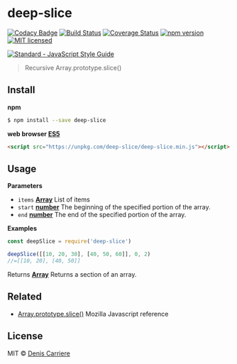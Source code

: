 # deep-slice

[![Codacy Badge](https://api.codacy.com/project/badge/Grade/4085352d41014d31973399e6225502a2)](https://www.codacy.com/app/carriere-denis/deep-slice?utm_source=github.com&utm_medium=referral&utm_content=DenisCarriere/deep-slice&utm_campaign=badger)
[![Build Status](https://travis-ci.org/DenisCarriere/deep-slice.svg?branch=master)](https://travis-ci.org/DenisCarriere/deep-slice)
[![Coverage Status](https://coveralls.io/repos/github/DenisCarriere/deep-slice/badge.svg?branch=master)](https://coveralls.io/github/DenisCarriere/deep-slice?branch=master)
[![npm version](https://badge.fury.io/js/deep-slice.svg)](https://badge.fury.io/js/deep-slice)
[![MIT licensed](https://img.shields.io/badge/license-MIT-blue.svg)](https://raw.githubusercontent.com/DenisCarriere/deep-slice/master/LICENSE)
<!-- Break -->
[![Standard - JavaScript Style Guide](https://cdn.rawgit.com/feross/standard/master/badge.svg)](https://github.com/feross/standard)

> Recursive Array.prototype.slice()

## Install

**npm**

```bash
$ npm install --save deep-slice
```

**web browser [ES5](http://kangax.github.io/compat-table/es5/)**

```html
<script src="https://unpkg.com/deep-slice/deep-slice.min.js"></script>
```


## Usage

**Parameters**

-   `items` **[Array](https://developer.mozilla.org/en-US/docs/Web/JavaScript/Reference/Global_Objects/Array)** List of items
-   `start` **[number](https://developer.mozilla.org/en-US/docs/Web/JavaScript/Reference/Global_Objects/Number)** The beginning of the specified portion of the array.
-   `end` **[number](https://developer.mozilla.org/en-US/docs/Web/JavaScript/Reference/Global_Objects/Number)** The end of the specified portion of the array.

**Examples**

```javascript
const deepSlice = require('deep-slice')

deepSlice([[10, 20, 30], [40, 50, 60]], 0, 2)
//=[[10, 20], [40, 50]]
```

Returns **[Array](https://developer.mozilla.org/en-US/docs/Web/JavaScript/Reference/Global_Objects/Array)** Returns a section of an array.

## Related

-   [Array.prototype.slice()](https://developer.mozilla.org/en/docs/Web/JavaScript/Reference/Global_Objects/Array/slice) Mozilla Javascript reference

## License

MIT © [Denis Carriere](https://twitter.com/DenisCarriere)
